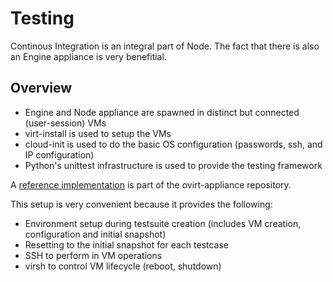 # Testing

Continous Integration is an integral part of Node.
The fact that there is also an Engine appliance is very benefitial.

## Overview

- Engine and Node appliance are spawned in distinct but connected
  (user-session) VMs
- virt-install is used to setup the VMs
- cloud-init is used to do the basic OS configuration (passwords, ssh, and IP
  configuration)
- Python's unittest infrastructure is used to provide the testing framework

A [reference implementation](https://gerrit.ovirt.org/gitweb?p=ovirt-appliance.git;a=tree;f=tests)
is part of the ovirt-appliance repository.

This setup is very convenient because it provides the following:

- Environment setup during testsuite creation (includes VM creation,
  configuration and initial snapshot)
- Resetting to the initial snapshot for each testcase
- SSH to perform in VM operations
- virsh to control VM lifecycle (reboot, shutdown)
